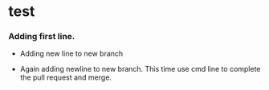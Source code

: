 # test

### Adding first line.

- Adding new line to new branch

- Again adding newline to new branch. This time use cmd line to complete the pull request and merge.

